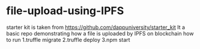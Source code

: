 # file-upload-using-IPFS
starter kit is taken from https://github.com/dappuniversity/starter_kit
It a basic repo demonstrating how a file is uploaded by IPFS on blockchain
how to run
1.truffle migrate
2.truffle deploy
3.npm start